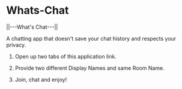 # Whats-Chat

||---What's Chat---||

A chatting app that doesn't save your chat history and respects your privacy.

1. Open up two tabs of this application link. 

2. Provide two different Display Names and same Room Name. 

3. Join, chat and enjoy! 
